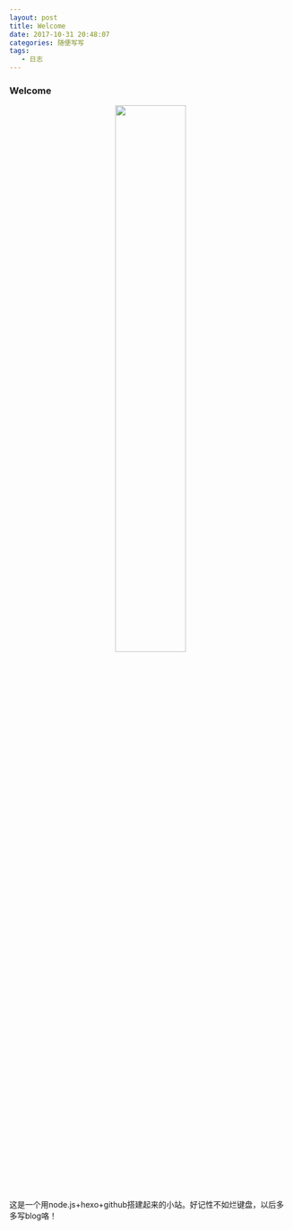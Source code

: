 ```yaml
---
layout: post
title: Welcome
date: 2017-10-31 20:48:07
categories: 随便写写
tags:
   - 日志
---
```


### Welcome
<center>
<img src="/assets/img/coding_spirit.jpg" width="50%" height="50%">
</center>
这是一个用node.js+hexo+github搭建起来的小站。好记性不如烂键盘，以后多多写blog咯！